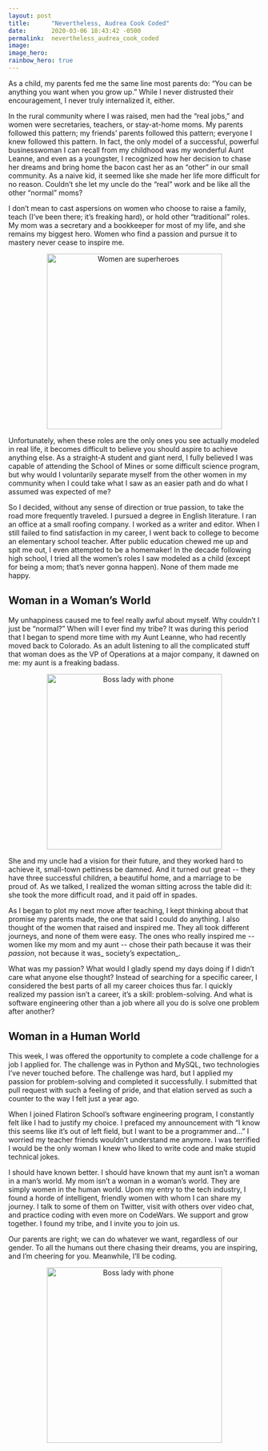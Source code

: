 ```yaml
---
layout: post
title:      "Nevertheless, Audrea Cook Coded"
date:       2020-03-06 18:43:42 -0500
permalink:  nevertheless_audrea_cook_coded
image:
image_hero:
rainbow_hero: true
---
```



As a child, my parents fed me the same line most parents do: “You can be anything you want when you grow up.” While I never distrusted their encouragement, I never truly internalized it, either. 

In the rural community where I was raised, men had the “real jobs,” and women were secretaries, teachers, or stay-at-home moms. My parents followed this pattern; my friends’ parents followed this pattern; everyone I knew followed this pattern. In fact, the only model of a successful, powerful businesswoman I can recall from my childhood was my wonderful Aunt Leanne, and even as a youngster, I recognized how her decision to chase her dreams and bring home the bacon cast her as an “other” in our small community. As a naive kid, it seemed like she made her life more difficult for no reason. Couldn’t she let my uncle do the “real” work and be like all the other “normal” moms?

I don’t mean to cast aspersions on women who choose to raise a family, teach (I’ve been there; it’s freaking hard), or hold other “traditional” roles. My mom was a secretary and a bookkeeper for most of my life, and she remains my biggest hero. Women who find a passion and pursue it to mastery never cease to inspire me. 

<center>
<img width='350' src='https://media.giphy.com/media/l2JhtysmRGeYBg2xG/source.gif' alt="Women are superheroes"/>
</center>

Unfortunately, when these roles are the only ones you see actually modeled in real life, it becomes difficult to believe you should aspire to achieve anything else. As a straight-A student and giant nerd, I fully believed I was capable of attending the School of Mines or some difficult science program, but why would I voluntarily separate myself from the other women in my community when I could take what I saw as an easier path and do what I assumed was expected of me?

So I decided, without any sense of direction or true passion, to take the road more frequently traveled. I pursued a degree in English literature. I ran an office at a small roofing company. I worked as a writer and editor. When I still failed to find satisfaction in my career, I went back to college to become an elementary school teacher. After public education chewed me up and spit me out, I even attempted to be a homemaker! In the decade following high school, I tried all the women’s roles I saw modeled as a child (except for being a mom; that’s never gonna happen). None of them made me happy.


## Woman in a Woman’s World

My unhappiness caused me to feel really awful about myself. Why couldn’t I just be “normal?” When will I ever find my tribe? It was during this period that I began to spend more time with my Aunt Leanne, who had recently moved back to Colorado. As an adult listening to all the complicated stuff that woman does as the VP of Operations at a major company, it dawned on me: my aunt is a freaking badass.

<center>
<img width='350' src='https://media.giphy.com/media/d7na8xL5VKPTq5XWeY/source.gif' alt="Boss lady with phone"/>
</center>

She and my uncle had a vision for their future, and they worked hard to achieve it, small-town pettiness be damned. And it turned out great -- they have three successful children, a beautiful home, and a marriage to be proud of. As we talked, I realized the woman sitting across the table did it: she took the more difficult road, and it paid off in spades.

As I began to plot my next move after teaching, I kept thinking about that promise my parents made, the one that said I could do anything. I also thought of the women that raised and inspired me. They all took different journeys, and none of them were easy. The ones who really inspired me -- women like my mom and my aunt -- chose their path because it was their _passion_, not because it was_ society’s expectation_.

What was my passion? What would I gladly spend my days doing if I didn’t care what anyone else thought? Instead of searching for a specific career, I considered the best parts of all my career choices thus far. I quickly realized my passion isn’t a career, it’s a skill: problem-solving. And what is software engineering other than a job where all you do is solve one problem after another?


## Woman in a Human World

This week, I was offered the opportunity to complete a code challenge for a job I applied for. The challenge was in Python and MySQL, two technologies I’ve never touched before. The challenge was hard, but I applied my passion for problem-solving and completed it successfully. I submitted that pull request with such a feeling of pride, and that elation served as such a counter to the way I felt just a year ago.

When I joined Flatiron School’s software engineering program, I constantly felt like I had to justify my choice. I prefaced my announcement with “I know this seems like it’s out of left field, but I want to be a programmer and…” I worried my teacher friends wouldn’t understand me anymore. I was terrified I would be the only woman I knew who liked to write code and make stupid technical jokes. 

I should have known better. I should have known that my aunt isn’t a woman in a man’s world. My mom isn’t a woman in a woman’s world. They are simply women in the human world. Upon my entry to the tech industry, I found a horde of intelligent, friendly women with whom I can share my journey. I talk to some of them on Twitter, visit with others over video chat, and practice coding with even more on CodeWars. We support and grow together. I found my tribe, and I invite you to join us.

Our parents are right; we can do whatever we want, regardless of our gender. To all the humans out there chasing their dreams, you are inspiring, and I’m cheering for you. Meanwhile, I’ll be coding.

<center>
<img width='350' src='https://media.giphy.com/media/26gs7m3jLKEAY0shO/source.gif' alt="Boss lady with phone"/>
</center>
